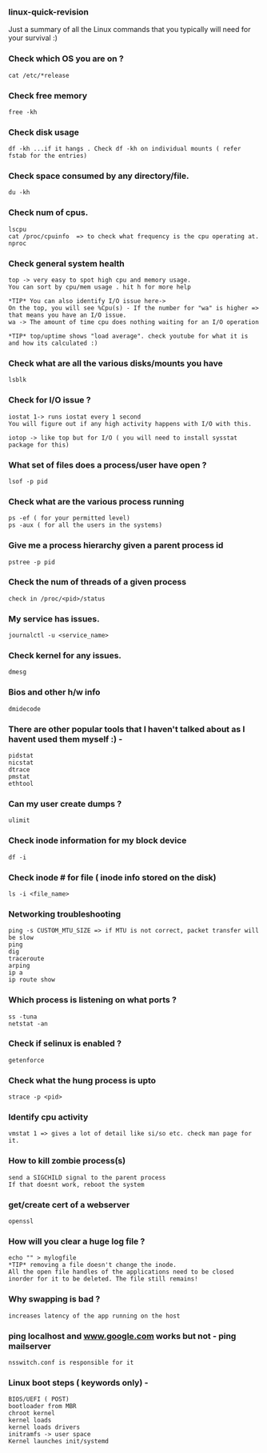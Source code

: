 ### linux-quick-revision
Just a summary of all the Linux commands that you typically will need for your survival :)


### Check which OS you are on ?
    cat /etc/*release

### Check free memory
    free -kh

### Check disk usage
    df -kh ...if it hangs . Check df -kh on individual mounts ( refer fstab for the entries)

### Check space consumed by any directory/file.
    du -kh


### Check num of cpus.
    lscpu
    cat /proc/cpuinfo  => to check what frequency is the cpu operating at.
    nproc

### Check general system health
    top -> very easy to spot high cpu and memory usage.
    You can sort by cpu/mem usage . hit h for more help

    *TIP* You can also identify I/O issue here->
    On the top, you will see %Cpu(s) - If the number for "wa" is higher => that means you have an I/O issue.
    wa -> The amount of time cpu does nothing waiting for an I/O operation

    *TIP* top/uptime shows "load average". check youtube for what it is and how its calculated :)  

### Check what are all the various disks/mounts you have
    lsblk

### Check for I/O issue ?
    iostat 1-> runs iostat every 1 second
    You will figure out if any high activity happens with I/O with this.

    iotop -> like top but for I/O ( you will need to install sysstat package for this)

### What set of files does a process/user have open ?
    lsof -p pid

### Check what are the various process running
    ps -ef ( for your permitted level)
    ps -aux ( for all the users in the systems)

### Give me a process hierarchy given a parent process id
    pstree -p pid

### Check the num of threads of a given process
    check in /proc/<pid>/status

### My service has issues.
    journalctl -u <service_name>

### Check kernel for any issues.
    dmesg

### Bios and other h/w info
    dmidecode

### There are other popular tools that I haven't talked about as I havent used them myself :) -
    pidstat
    nicstat
    dtrace
    pmstat
    ethtool

### Can my user create dumps ?
    ulimit

### Check inode information for my block device
    df -i

### Check inode # for file ( inode info stored on the disk)
    ls -i <file_name>

### Networking troubleshooting
    ping -s CUSTOM_MTU_SIZE => if MTU is not correct, packet transfer will be slow
    ping
    dig
    traceroute
    arping
    ip a
    ip route show

### Which process is listening on what ports ?
    ss -tuna
    netstat -an

### Check if selinux is enabled ?
    getenforce

### Check what the hung process is upto
    strace -p <pid>

### Identify cpu activity
    vmstat 1 => gives a lot of detail like si/so etc. check man page for it.

### How to kill zombie process(s)
    send a SIGCHILD signal to the parent process
    If that doesnt work, reboot the system

### get/create cert of a webserver
    openssl

### How will you clear a huge log file ?
    echo "" > mylogfile
    *TIP* removing a file doesn't change the inode.
    All the open file handles of the applications need to be closed inorder for it to be deleted. The file still remains!

### Why swapping is bad ?
    increases latency of the app running on the host

### ping localhost and www.google.com works but not  - ping mailserver
    nsswitch.conf is responsible for it

### Linux boot steps ( keywords only) -
    BIOS/UEFI ( POST)
    bootloader from MBR
    chroot kernel
    kernel loads
    kernel loads drivers
    initramfs -> user space
    Kernel launches init/systemd
